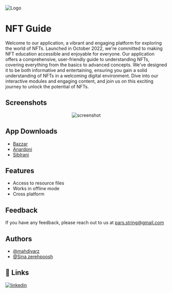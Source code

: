 
![Logo](https://i.postimg.cc/Qd6qgcby/pars-string.png)


# NFT Guide

Welcome to our application, a vibrant and engaging platform for exploring the world of NFTs. Launched in October 2022, we're committed to making NFT education accessible and enjoyable for everyone. Our application offers a comprehensive, user-friendly guide to understanding NFTs, covering everything from the basics to advanced concepts. We've designed it to be both informative and entertaining, ensuring you gain a solid understanding of NFTs in a welcoming digital environment. Dive into our interactive modules and engaging content, and join us on this exciting journey to unlock the potential of NFTs.


## Screenshots
<div align="center"> 
 <img src="https://amazone-clone.storage.iran.liara.space/NFT%20MOCK.png" alt="screenshot" />
</div>







## App Downloads

 - [Bazzar](https://cafebazaar.ir/app/com.pars_string.nft_guide)
 - [Anardoni](https://anardoni.com/ios/app/PZ2JHDFiu)
 - [SibIrani](https://sibirani.com/apps/nft-guide/)

## Features

- Access to resource files
- Works in offline mode
- Cross platform


## Feedback

If you have any feedback, please reach out to us at pars.string@gmail.com


## Authors

- [@mahdiyarz](https://www.github.com/mahdiyarz)
- [@Sina zerehpoosh](https://github.com/Sinazrp)


## 🔗 Links

[![linkedin](https://img.shields.io/badge/linkedin-0A66C2?style=for-the-badge&logo=linkedin&logoColor=white)](https://www.linkedin.com/company/pars-string)


